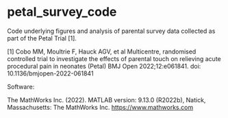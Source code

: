 # petal_survey_code

Code underlying figures and analysis of parental survey data collected as part of the Petal Trial [1]. 

[1] Cobo MM, Moultrie F, Hauck AGV, et al Multicentre, randomised controlled trial to investigate the effects of parental touch on relieving acute procedural pain in neonates (Petal) BMJ Open 2022;12:e061841. 
doi: 10.1136/bmjopen-2022-061841


Software:

The MathWorks Inc. (2022). MATLAB version: 9.13.0 (R2022b), Natick, Massachusetts: The MathWorks Inc. https://www.mathworks.com

